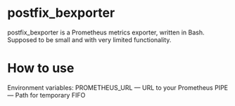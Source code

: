 postfix_bexporter
=================

postfix_bexporter is a Prometheus metrics exporter, written in Bash. Supposed to be small and with very limited functionality.

How to use
==========

Environment variables:
PROMETHEUS_URL — URL to your Prometheus
PIPE — Path for temporary FIFO
